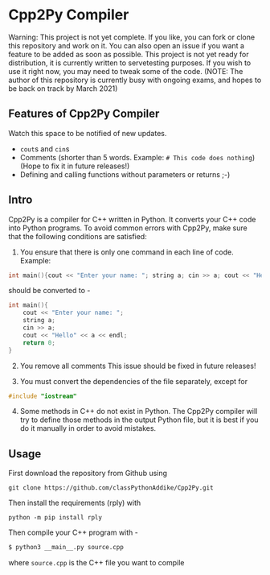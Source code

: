 # Cpp2Py Compiler

Warning: This project is not yet complete. If you like, you can fork or clone this repository and work on it.
You can also open an issue if you want a feature to be added as soon as possible. This project is not yet ready for distribution, it is currently written to servetesting purposes. If you wish to use it right now, you may need to tweak some of the code.
(NOTE: The author of this repository is currently busy with ongoing exams, and hopes to be back on track by March 2021)

## Features of Cpp2Py Compiler
Watch this space to be notified of new updates.

- `cout`s and `cin`s
- Comments (shorter than 5 words. Example: `# This code does nothing`) (Hope to fix it in future releases!)
- Defining and calling functions without parameters or returns ;-)

## Intro
Cpp2Py is a compiler for C++ written in Python. It converts your C++ code into Python programs.
To avoid common errors with Cpp2Py, make sure that the following conditions are satisfied:
1. You ensure that there is only one command in each line of code. Example:
```cpp
int main(){cout << "Enter your name: "; string a; cin >> a; cout << "Hello " << a << endl; return 0;}
```
should be converted to -
```cpp
int main(){
	cout << "Enter your name: ";
	string a;
	cin >> a;
	cout << "Hello" << a << endl;
	return 0;
}
```

2. You remove all comments
This issue should be fixed in future releases!

3. You must convert the dependencies of the file separately, except for
```cpp
#include "iostream"
```
4. Some methods in C++ do not exist in Python. The Cpp2Py compiler will try to define those methods in the output Python file, but it is best if you do it manually in order to avoid mistakes.

## Usage

First download the repository from Github using
```git
git clone https://github.com/classPythonAddike/Cpp2Py.git
```

Then install the requirements (rply) with
```
python -m pip install rply
```

Then compile your C++ program with -
```bash
$ python3 __main__.py source.cpp
```
where `source.cpp` is the C++ file you want to compile